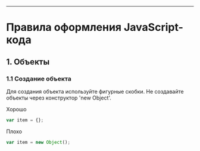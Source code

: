 &nbsp;

---
# Правила оформления JavaScript-кода

## 1. Объекты
### 1.1 Создание объекта
Для создания объекта используйте фигурные скобки. Не создавайте объекты через конструктор 
'new Object'.

Хорошо

``` js
var item = {};
```

Плохо

``` js
var item = new Object();
```
